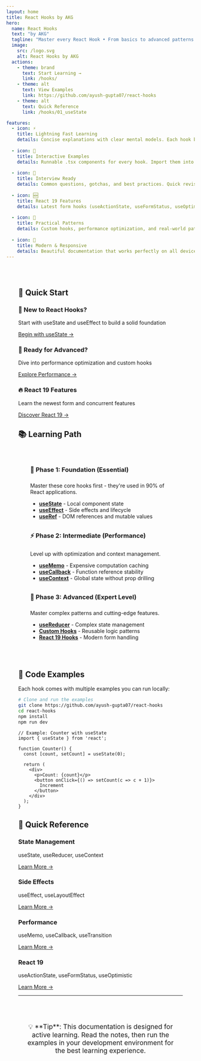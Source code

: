 ```yaml
---
layout: home
title: React Hooks by AKG
hero:
  name: React Hooks
  text: "by AKG"
  tagline: "Master every React Hook • From basics to advanced patterns • Interactive examples • Interview-ready notes"
  image:
    src: /logo.svg
    alt: React Hooks by AKG
  actions:
    - theme: brand
      text: Start Learning →
      link: /hooks/
    - theme: alt
      text: View Examples
      link: https://github.com/ayush-gupta07/react-hooks
    - theme: alt
      text: Quick Reference
      link: /hooks/01_useState

features:
  - icon: ⚡
    title: Lightning Fast Learning
    details: Concise explanations with clear mental models. Each hook broken down into digestible concepts with real-world examples.
  
  - icon: 🧩
    title: Interactive Examples
    details: Runnable .tsx components for every hook. Import them into your Vite app and experiment hands-on.
  
  - icon: 🧠
    title: Interview Ready
    details: Common questions, gotchas, and best practices. Quick revision notes to ace your React interviews.
  
  - icon: 🆕
    title: React 19 Features
    details: Latest form hooks (useActionState, useFormStatus, useOptimistic) and concurrent features explained.
  
  - icon: 🎯
    title: Practical Patterns
    details: Custom hooks, performance optimization, and real-world patterns you'll actually use in production.
  
  - icon: 📱
    title: Modern & Responsive
    details: Beautiful documentation that works perfectly on all devices. Dark mode included.
---
```


<div class="home-content">

## 🚀 Quick Start

<div class="cards">
  <div class="card highlight-box">
    <h3>🌟 New to React Hooks?</h3>
    <p>Start with useState and useEffect to build a solid foundation</p>
    <a href="/hooks/01_useState">Begin with useState →</a>
  </div>
  
  <div class="card highlight-box success">
    <h3>💪 Ready for Advanced?</h3>
    <p>Dive into performance optimization and custom hooks</p>
    <a href="/hooks/07_useMemo">Explore Performance →</a>
  </div>
  
  <div class="card highlight-box warning">
    <h3>🔥 React 19 Features</h3>
    <p>Learn the newest form and concurrent features</p>
    <a href="/hooks/13_useActionState">Discover React 19 →</a>
  </div>
</div>

## 📚 Learning Path

<div class="learning-path">

### 🎯 **Phase 1: Foundation** (Essential)
Master these core hooks first - they're used in 90% of React applications.

- **[useState](/hooks/01_useState)** - Local component state
- **[useEffect](/hooks/02_useEffect)** - Side effects and lifecycle
- **[useRef](/hooks/04_useRef)** - DOM references and mutable values

### ⚡ **Phase 2: Intermediate** (Performance)
Level up with optimization and context management.

- **[useMemo](/hooks/07_useMemo)** - Expensive computation caching
- **[useCallback](/hooks/08_useCallback)** - Function reference stability
- **[useContext](/hooks/05_useContext)** - Global state without prop drilling

### 🚀 **Phase 3: Advanced** (Expert Level)
Master complex patterns and cutting-edge features.

- **[useReducer](/hooks/06_useReducer)** - Complex state management
- **[Custom Hooks](/hooks/16_customHooks)** - Reusable logic patterns
- **[React 19 Hooks](/hooks/13_useActionState)** - Modern form handling

</div>

## 🎨 Code Examples

Each hook comes with multiple examples you can run locally:

```bash
# Clone and run the examples
git clone https://github.com/ayush-gupta07/react-hooks
cd react-hooks
npm install
npm run dev
```

```tsx
// Example: Counter with useState
import { useState } from 'react';

function Counter() {
  const [count, setCount] = useState(0);
  
  return (
    <div>
      <p>Count: {count}</p>
      <button onClick={() => setCount(c => c + 1)}>
        Increment
      </button>
    </div>
  );
}
```

## 🔗 Quick Reference

<div class="cards">
  <div class="card">
    <h3>State Management</h3>
    <p>useState, useReducer, useContext</p>
    <a href="/hooks/01_useState">Learn More →</a>
  </div>
  
  <div class="card">
    <h3>Side Effects</h3>
    <p>useEffect, useLayoutEffect</p>
    <a href="/hooks/02_useEffect">Learn More →</a>
  </div>
  
  <div class="card">
    <h3>Performance</h3>
    <p>useMemo, useCallback, useTransition</p>
    <a href="/hooks/07_useMemo">Learn More →</a>
  </div>
  
  <div class="card">
    <h3>React 19</h3>
    <p>useActionState, useFormStatus, useOptimistic</p>
    <a href="/hooks/13_useActionState">Learn More →</a>
  </div>
</div>

---

<div class="footer-note">
💡 **Tip**: This documentation is designed for active learning. Read the notes, then run the examples in your development environment for the best learning experience.
</div>

</div>

<style>
.home-content {
  max-width: 1000px;
  margin: 0 auto;
  padding: 2rem;
}

.learning-path {
  background: var(--vp-c-bg-soft);
  border-radius: 16px;
  padding: 2rem;
  margin: 2rem 0;
  border: 1px solid var(--card-border);
}

.learning-path h3 {
  margin-top: 2rem;
  margin-bottom: 1rem;
  padding-bottom: 0.5rem;
  border-bottom: 2px solid var(--vp-c-brand-1);
}

.learning-path h3:first-of-type {
  margin-top: 0;
}

.footer-note {
  text-align: center;
  background: var(--brand-gradient-soft);
  border: 1px solid var(--vp-c-brand-1);
  border-radius: 12px;
  padding: 1.5rem;
  margin: 3rem 0;
  font-size: 1.1rem;
}

@media (max-width: 768px) {
  .home-content {
    padding: 1rem;
  }
  
  .learning-path {
    padding: 1.5rem;
  }
}
</style>
